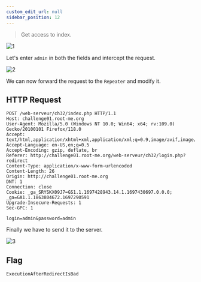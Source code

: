 ```yaml
---
custom_edit_url: null
sidebar_position: 12
---
```


> Get access to index.

![1](https://github.com/Knign/Write-ups/assets/110326359/db836239-e4cf-48e4-b7b9-a7004d106dc9)

Let's enter `admin` in both the fields and intercept the request.

![2](https://github.com/Knign/Write-ups/assets/110326359/3ed4bee0-ad4b-4868-b62c-c20505f4a05d)

We can now forward the request to the `Repeater` and  modify it.

## HTTP Request
```
POST /web-serveur/ch32/index.php HTTP/1.1
Host: challenge01.root-me.org
User-Agent: Mozilla/5.0 (Windows NT 10.0; Win64; x64; rv:109.0) Gecko/20100101 Firefox/118.0
Accept: text/html,application/xhtml+xml,application/xml;q=0.9,image/avif,image/webp,*/*;q=0.8
Accept-Language: en-US,en;q=0.5
Accept-Encoding: gzip, deflate, br
Referer: http://challenge01.root-me.org/web-serveur/ch32/login.php?redirect
Content-Type: application/x-www-form-urlencoded
Content-Length: 26
Origin: http://challenge01.root-me.org
DNT: 1
Connection: close
Cookie: _ga_SRYSKX09J7=GS1.1.1697428943.14.1.1697430697.0.0.0; _ga=GA1.1.1863804672.1697290591
Upgrade-Insecure-Requests: 1
Sec-GPC: 1

login=admin&password=admin
```

Finally we have to send it to the server.

![3](https://github.com/Knign/Write-ups/assets/110326359/1ee37ac1-f282-4e3a-bedd-554aa9f981ea)

## Flag
```
ExecutionAfterRedirectIsBad
```
